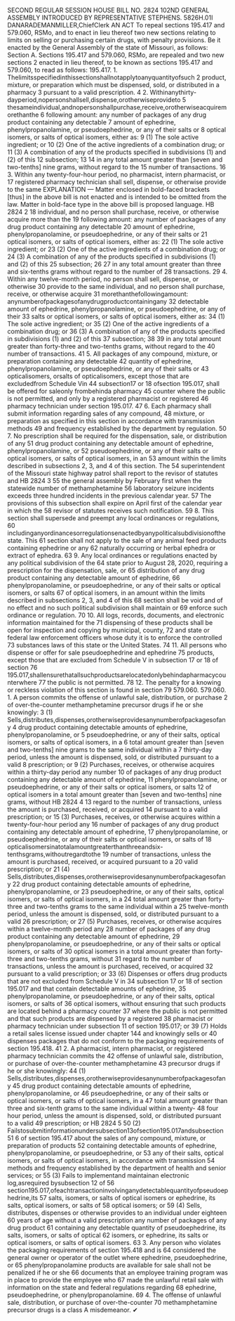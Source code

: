 SECOND REGULAR SESSION
HOUSE BILL NO. 2824
102ND GENERAL ASSEMBLY
INTRODUCED BY REPRESENTATIVE STEPHENS.
5826H.01I DANARADEMANMILLER,ChiefClerk
AN ACT
To repeal sections 195.417 and 579.060, RSMo, and to enact in lieu thereof two new sections
relating to limits on selling or purchasing certain drugs, with penalty provisions.
Be it enacted by the General Assembly of the state of Missouri, as follows:
Section A. Sections 195.417 and 579.060, RSMo, are repealed and two new sections
2 enacted in lieu thereof, to be known as sections 195.417 and 579.060, to read as follows:
195.417. 1. Thelimitsspecifiedinthissectionshallnotapplytoanyquantityofsuch
2 product, mixture, or preparation which must be dispensed, sold, or distributed in a pharmacy
3 pursuant to a valid prescription.
4 2. Withinanythirty-dayperiod,nopersonshallsell,dispense,orotherwiseprovideto
5 thesameindividual,andnopersonshallpurchase,receive,orotherwiseacquiremorethanthe
6 following amount: any number of packages of any drug product containing any detectable
7 amount of ephedrine, phenylpropanolamine, or pseudoephedrine, or any of their salts or
8 optical isomers, or salts of optical isomers, either as:
9 (1) The sole active ingredient; or
10 (2) One of the active ingredients of a combination drug; or
11 (3) A combination of any of the products specified in subdivisions (1) and (2) of this
12 subsection;
13
14 in any total amount greater than [seven and two-tenths] nine grams, without regard to the
15 number of transactions.
16 3. Within any twenty-four-hour period, no pharmacist, intern pharmacist, or
17 registered pharmacy technician shall sell, dispense, or otherwise provide to the same
EXPLANATION — Matter enclosed in bold-faced brackets [thus] in the above bill is not enacted and is
intended to be omitted from the law. Matter in bold-face type in the above bill is proposed language.
HB 2824 2
18 individual, and no person shall purchase, receive, or otherwise acquire more than the
19 following amount: any number of packages of any drug product containing any detectable
20 amount of ephedrine, phenylpropanolamine, or pseudoephedrine, or any of their salts or
21 optical isomers, or salts of optical isomers, either as:
22 (1) The sole active ingredient; or
23 (2) One of the active ingredients of a combination drug; or
24 (3) A combination of any of the products specified in subdivisions (1) and (2) of this
25 subsection;
26
27 in any total amount greater than three and six-tenths grams without regard to the number of
28 transactions.
29 4. Within any twelve-month period, no person shall sell, dispense, or otherwise
30 provide to the same individual, and no person shall purchase, receive, or otherwise acquire
31 morethanthefollowingamount: anynumberofpackagesofanydrugproductcontainingany
32 detectable amount of ephedrine, phenylpropanolamine, or pseudoephedrine, or any of their
33 salts or optical isomers, or salts of optical isomers, either as:
34 (1) The sole active ingredient; or
35 (2) One of the active ingredients of a combination drug; or
36 (3) A combination of any of the products specified in subdivisions (1) and (2) of this
37 subsection;
38
39 in any total amount greater than forty-three and two-tenths grams, without regard to the
40 number of transactions.
41 5. All packages of any compound, mixture, or preparation containing any detectable
42 quantity of ephedrine, phenylpropanolamine, or pseudoephedrine, or any of their salts or
43 opticalisomers, orsalts of opticalisomers, except those that are excludedfrom Schedule Vin
44 subsection17 or 18 ofsection 195.017, shall be offered for saleonly frombehinda pharmacy
45 counter where the public is not permitted, and only by a registered pharmacist or registered
46 pharmacy technician under section 195.017.
47 6. Each pharmacy shall submit information regarding sales of any compound,
48 mixture, or preparation as specified in this section in accordance with transmission methods
49 and frequency established by the department by regulation.
50 7. No prescription shall be required for the dispensation, sale, or distribution of any
51 drug product containing any detectable amount of ephedrine, phenylpropanolamine, or
52 pseudoephedrine, or any of their salts or optical isomers, or salts of optical isomers, in an
53 amount within the limits described in subsections 2, 3, and 4 of this section. The
54 superintendent of the Missouri state highway patrol shall report to the revisor of statutes and
HB 2824 3
55 the general assembly by February first when the statewide number of methamphetamine
56 laboratory seizure incidents exceeds three hundred incidents in the previous calendar year.
57 The provisions of this subsection shall expire on April first of the calendar year in which the
58 revisor of statutes receives such notification.
59 8. This section shall supersede and preempt any local ordinances or regulations,
60 includinganyordinancesorregulationsenactedbyanypoliticalsubdivisionofthestate. This
61 section shall not apply to the sale of any animal feed products containing ephedrine or any
62 naturally occurring or herbal ephedra or extract of ephedra.
63 9. Any local ordinances or regulations enacted by any political subdivision of the
64 state prior to August 28, 2020, requiring a prescription for the dispensation, sale, or
65 distribution of any drug product containing any detectable amount of ephedrine,
66 phenylpropanolamine, or pseudoephedrine, or any of their salts or optical isomers, or salts
67 of optical isomers, in an amount within the limits described in subsections 2, 3, and 4 of this
68 section shall be void and of no effect and no such political subdivision shall maintain or
69 enforce such ordinance or regulation.
70 10. All logs, records, documents, and electronic information maintained for the
71 dispensing of these products shall be open for inspection and copying by municipal, county,
72 and state or federal law enforcement officers whose duty it is to enforce the controlled
73 substances laws of this state or the United States.
74 11. All persons who dispense or offer for sale pseudoephedrine and ephedrine
75 products, except those that are excluded from Schedule V in subsection 17 or 18 of section
76 195.017,shallensurethatallsuchproductsarelocatedonlybehindapharmacycounterwhere
77 the public is not permitted.
78 12. The penalty for a knowing or reckless violation of this section is found in section
79 579.060.
579.060. 1. A person commits the offense of unlawful sale, distribution, or purchase
2 of over-the-counter methamphetamine precursor drugs if he or she knowingly:
3 (1) Sells,distributes,dispenses,orotherwiseprovidesanynumberofpackagesofany
4 drug product containing detectable amounts of ephedrine, phenylpropanolamine, or
5 pseudoephedrine, or any of their salts, optical isomers, or salts of optical isomers, in a
6 total amount greater than [seven and two-tenths] nine grams to the same individual within a
7 thirty-day period, unless the amount is dispensed, sold, or distributed pursuant to a valid
8 prescription; or
9 (2) Purchases, receives, or otherwise acquires within a thirty-day period any number
10 of packages of any drug product containing any detectable amount of ephedrine,
11 phenylpropanolamine, or pseudoephedrine, or any of their salts or optical isomers, or salts
12 of optical isomers in a total amount greater than [seven and two-tenths] nine grams, without
HB 2824 4
13 regard to the number of transactions, unless the amount is purchased, received, or acquired
14 pursuant to a valid prescription; or
15 (3) Purchases, receives, or otherwise acquires within a twenty-four-hour period any
16 number of packages of any drug product containing any detectable amount of ephedrine,
17 phenylpropanolamine, or pseudoephedrine, or any of their salts or optical isomers, or salts of
18 opticalisomersinatotalamountgreaterthanthreeandsix-tenthsgrams,withoutregardtothe
19 number of transactions, unless the amount is purchased, received, or acquired pursuant to a
20 valid prescription; or
21 (4) Sells,distributes,dispenses,orotherwiseprovidesanynumberofpackagesofany
22 drug product containing detectable amounts of ephedrine, phenylpropanolamine, or
23 pseudoephedrine, or any of their salts, optical isomers, or salts of optical isomers, in a
24 total amount greater than forty-three and two-tenths grams to the same individual within a
25 twelve-month period, unless the amount is dispensed, sold, or distributed pursuant to a valid
26 prescription; or
27 (5) Purchases, receives, or otherwise acquires within a twelve-month period any
28 number of packages of any drug product containing any detectable amount of ephedrine,
29 phenylpropanolamine, or pseudoephedrine, or any of their salts or optical isomers, or salts of
30 optical isomers in a total amount greater than forty-three and two-tenths grams, without
31 regard to the number of transactions, unless the amount is purchased, received, or acquired
32 pursuant to a valid prescription; or
33 (6) Dispenses or offers drug products that are not excluded from Schedule V in
34 subsection 17 or 18 of section 195.017 and that contain detectable amounts of ephedrine,
35 phenylpropanolamine, or pseudoephedrine, or any of their salts, optical isomers, or salts of
36 optical isomers, without ensuring that such products are located behind a pharmacy counter
37 where the public is not permitted and that such products are dispensed by a registered
38 pharmacist or pharmacy technician under subsection 11 of section 195.017; or
39 (7) Holds a retail sales license issued under chapter 144 and knowingly sells or
40 dispenses packages that do not conform to the packaging requirements of section 195.418.
41 2. A pharmacist, intern pharmacist, or registered pharmacy technician commits the
42 offense of unlawful sale, distribution, or purchase of over-the-counter methamphetamine
43 precursor drugs if he or she knowingly:
44 (1) Sells,distributes,dispenses,orotherwiseprovidesanynumberofpackagesofany
45 drug product containing detectable amounts of ephedrine, phenylpropanolamine, or
46 pseudoephedrine, or any of their salts or optical isomers, or salts of optical isomers, in a
47 total amount greater than three and six-tenth grams to the same individual within a twenty-
48 four hour period, unless the amount is dispensed, sold, or distributed pursuant to a valid
49 prescription; or
HB 2824 5
50 (2) Failstosubmitinformationundersubsection13ofsection195.017andsubsection
51 6 of section 195.417 about the sales of any compound, mixture, or preparation of products
52 containing detectable amounts of ephedrine, phenylpropanolamine, or pseudoephedrine, or
53 any of their salts, optical isomers, or salts of optical isomers, in accordance with transmission
54 methods and frequency established by the department of health and senior services; or
55 (3) Fails to implementand maintainan electronic log,asrequired bysubsection 12 of
56 section195.017,ofeachtransactioninvolvinganydetectablequantityofpseudoephedrine,its
57 salts, isomers, or salts of optical isomers or ephedrine, its salts, optical isomers, or salts of
58 optical isomers; or
59 (4) Sells, distributes, dispenses or otherwise provides to an individual under eighteen
60 years of age without a valid prescription any number of packages of any drug product
61 containing any detectable quantity of pseudoephedrine, its salts, isomers, or salts of optical
62 isomers, or ephedrine, its salts or optical isomers, or salts of optical isomers.
63 3. Any person who violates the packaging requirements of section 195.418 and is
64 considered the general owner or operator of the outlet where ephedrine, pseudoephedrine, or
65 phenylpropanolamine products are available for sale shall not be penalized if he or she
66 documents that an employee training program was in place to provide the employee who
67 made the unlawful retail sale with information on the state and federal regulations regarding
68 ephedrine, pseudoephedrine, or phenylpropanolamine.
69 4. The offense of unlawful sale, distribution, or purchase of over-the-counter
70 methamphetamine precursor drugs is a class A misdemeanor.
✔
